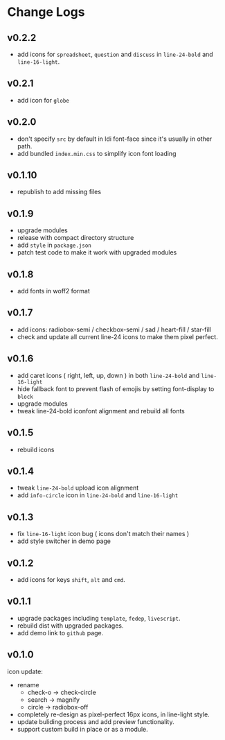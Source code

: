 # Change Logs

## v0.2.2

 - add icons for `spreadsheet`, `question` and `discuss` in `line-24-bold` and `line-16-light`.


## v0.2.1

 - add icon for `globe`


## v0.2.0

 - don't specify `src` by default in ldi font-face since it's usually in other path.
 - add bundled `index.min.css` to simplify icon font loading


## v0.1.10

 - republish to add missing files


## v0.1.9

 - upgrade modules
 - release with compact directory structure
 - add `style` in `package.json`
 - patch test code to make it work with upgraded modules


## v0.1.8

 - add fonts in woff2 format


## v0.1.7

 - add icons: radiobox-semi / checkbox-semi / sad / heart-fill / star-fill
 - check and update all current line-24 icons to make them pixel perfect.


## v0.1.6

 - add caret icons ( right, left, up, down ) in both `line-24-bold` and `line-16-light`
 - hide fallback font to prevent flash of emojis by setting font-display to `block`
 - upgrade modules
 - tweak line-24-bold iconfont alignment and rebuild all fonts


## v0.1.5

 - rebuild icons


## v0.1.4

 - tweak `line-24-bold` upload icon alignment
 - add `info-circle` icon in `line-24-bold` and `line-16-light`


## v0.1.3

 - fix `line-16-light` icon bug ( icons don't match their names )
 - add style switcher in demo page

## v0.1.2

 - add icons for keys `shift`, `alt` and `cmd`.


## v0.1.1

 - upgrade packages including `template`, `fedep`, `livescript`.
 - rebuild dist with upgraded packages.
 - add demo link to `github` page.


## v0.1.0 

icon update:

 - rename
   - check-o -> check-circle
   - search -> magnify
   - circle -> radiobox-off
 - completely re-design as pixel-perfect 16px icons, in line-light style.
 - update buliding process and add preview functionality.
 - support custom build in place or as a module.


